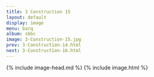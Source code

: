 ```yaml
---
title: 3 Construction 15
layout: default
display: image
menu: barq
album: sbbc
image: 3-Construction-15.jpg
prev: 3-Construction-14.html
next: 3-Construction-16.html
---
```

{% include image-head.md %}
{% include image.html %}
